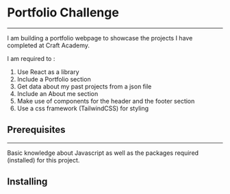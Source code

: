 # Portfolio Challenge
---
I am building a portfolio webpage to showcase the projects I have completed at Craft Academy.

I am required to :

1. Use React as a library
2. Include a Portfolio section
3. Get data about my past projects from a json file
4. Include an About me section
5. Make use of components for the header and the footer section 
6. Use a css framework (TailwindCSS) for styling

## Prerequisites
---
Basic knowledge about Javascript as well as the packages required (installed) for this project.

## Installing
